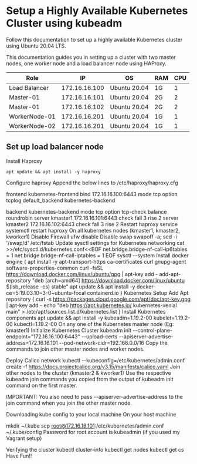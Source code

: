 # Setup a Highly Available Kubernetes Cluster using kubeadm

Follow this documentation to set up a highly available Kubernetes cluster using Ubuntu 20.04 LTS.

This documentation guides you in setting up a cluster with two master nodes, one worker node and a load balancer node using HAProxy.




| Role          | IP            | OS     | RAM | CPU |
|---------------|---------------|--------|-----|-----|
| Load Balancer | 172.16.16.100 | Ubuntu 20.04 | 1G  | 1   |
| Master-01     | 172.16.16.101 | Ubuntu 20.04 | 2G  | 2   |
| Master-01     | 172.16.16.102 | Ubuntu 20.04 | 2G  | 2   |
| WorkerNode-01 | 172.16.16.201 | Ubuntu 20.04 | 1G  | 1   |
| WorkerNode-02 | 172.16.16.201 | Ubuntu 20.04 | 1G  | 1   |



## Set up load balancer node
Install Haproxy
``` 
apt update && apt install -y haproxy
```
Configure haproxy
Append the below lines to /etc/haproxy/haproxy.cfg

frontend kubernetes-frontend
    bind 172.16.16.100:6443
    mode tcp
    option tcplog
    default_backend kubernetes-backend

backend kubernetes-backend
    mode tcp
    option tcp-check
    balance roundrobin
    server kmaster1 172.16.16.101:6443 check fall 3 rise 2
    server kmaster2 172.16.16.102:6443 check fall 3 rise 2
Restart haproxy service
systemctl restart haproxy
On all kubernetes nodes (kmaster1, kmaster2, kworker1)
Disable Firewall
ufw disable
Disable swap
swapoff -a; sed -i '/swap/d' /etc/fstab
Update sysctl settings for Kubernetes networking
cat >>/etc/sysctl.d/kubernetes.conf<<EOF
net.bridge.bridge-nf-call-ip6tables = 1
net.bridge.bridge-nf-call-iptables = 1
EOF
sysctl --system
Install docker engine
{
  apt install -y apt-transport-https ca-certificates curl gnupg-agent software-properties-common
  curl -fsSL https://download.docker.com/linux/ubuntu/gpg | apt-key add -
  add-apt-repository "deb [arch=amd64] https://download.docker.com/linux/ubuntu $(lsb_release -cs) stable"
  apt update && apt install -y docker-ce=5:19.03.10~3-0~ubuntu-focal containerd.io
}
Kubernetes Setup
Add Apt repository
{
  curl -s https://packages.cloud.google.com/apt/doc/apt-key.gpg | apt-key add -
  echo "deb https://apt.kubernetes.io/ kubernetes-xenial main" > /etc/apt/sources.list.d/kubernetes.list
}
Install Kubernetes components
apt update && apt install -y kubeadm=1.19.2-00 kubelet=1.19.2-00 kubectl=1.19.2-00
On any one of the Kubernetes master node (Eg: kmaster1)
Initialize Kubernetes Cluster
kubeadm init --control-plane-endpoint="172.16.16.100:6443" --upload-certs --apiserver-advertise-address=172.16.16.101 --pod-network-cidr=192.168.0.0/16
Copy the commands to join other master nodes and worker nodes.

Deploy Calico network
kubectl --kubeconfig=/etc/kubernetes/admin.conf create -f https://docs.projectcalico.org/v3.15/manifests/calico.yaml
Join other nodes to the cluster (kmaster2 & kworker1)
Use the respective kubeadm join commands you copied from the output of kubeadm init command on the first master.

IMPORTANT: You also need to pass --apiserver-advertise-address to the join command when you join the other master node.

Downloading kube config to your local machine
On your host machine

mkdir ~/.kube
scp root@172.16.16.101:/etc/kubernetes/admin.conf ~/.kube/config
Password for root account is kubeadmin (if you used my Vagrant setup)

Verifying the cluster
kubectl cluster-info
kubectl get nodes
kubectl get cs
Have Fun!!
